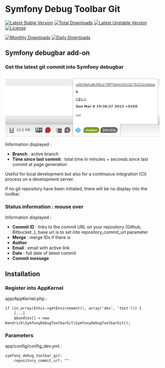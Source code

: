 Symfony Debug Toolbar Git
=========================

[![Latest Stable Version](https://poser.pugx.org/kendrick/symfony-debug-toolbar-git/v/stable.svg)](https://packagist.org/packages/kendrick/symfony-debug-toolbar-git) [![Total Downloads](https://poser.pugx.org/kendrick/symfony-debug-toolbar-git/downloads.svg)](https://packagist.org/packages/kendrick/symfony-debug-toolbar-git) [![Latest Unstable Version](https://poser.pugx.org/kendrick/symfony-debug-toolbar-git/v/unstable.svg)](https://packagist.org/packages/kendrick/symfony-debug-toolbar-git) [![License](https://poser.pugx.org/kendrick/symfony-debug-toolbar-git/license.svg)](https://packagist.org/packages/kendrick/symfony-debug-toolbar-git)

[![Monthly Downloads](https://poser.pugx.org/kendrick/symfony-debug-toolbar-git/d/monthly.png)](https://packagist.org/packages/kendrick/symfony-debug-toolbar-git) [![Daily Downloads](https://poser.pugx.org/kendrick/symfony-debug-toolbar-git/d/daily.png)](https://packagist.org/packages/kendrick/symfony-debug-toolbar-git)

## Symfony debugbar add-on

### Get the latest git commit into Symfony debugbar

![SymfonyDebugToolbarGit](SymfonyDebugToolbarGit.png "SymfonyDebugToolbarGit")

Information displayed :

+ **Branch** : active branch
+ **Time since last commit** : total time in minutes + seconds since last commit at page generation  

Useful for local development but also for a continuous integration (CI) process on a development server.

If no git repository have been initiated, there will be no display into the toolbar.

### Status information : mouse over

Information displayed :

+ **Commit ID** : links to the commit URL on your repository (Github, Bitbucket..), base url is to set into repository_commit_url parameter
+ **Merge** : merge IDs if there is
+ **Author**
+ **Email** : email with active link
+ **Date** : full date of latest commit
+ **Commit message**

## Installation

### Register into AppKernel

app/AppKernel.php :

    if (in_array($this->getEnvironment(), array('dev', 'test'))) {
        [...]
        $bundles[] = new Kendrick\SymfonyDebugToolbarGit\SymfonyDebugToolbarGit();
    
### Parameters

app/config/config_dev.yml :

    symfony_debug_toolbar_git:
        repository_commit_url: ""